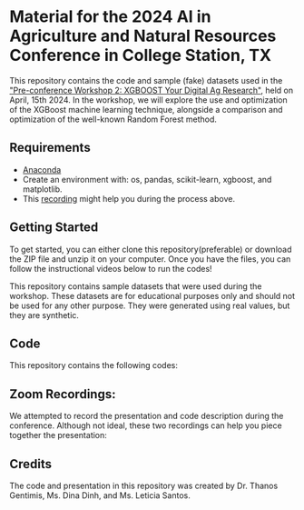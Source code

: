 # Material for the 2024 AI in Agriculture and Natural Resources Conference in College Station, TX

This repository contains the code and sample (fake) datasets used in the ["Pre-conference Workshop 2: XGBOOST Your Digital Ag Research"](https://agriliferegister.tamu.edu/website/63088/#agenda), held on April, 15th 2024. In the workshop, we will explore the use and optimization of the XGBoost machine learning technique, alongside a comparison and optimization of the well-known Random Forest method.

## Requirements
- [Anaconda](https://www.anaconda.com/)
- Create an environment with: os, pandas, scikit-learn, xgboost, and matplotlib.
- This [recording]() might help you during the process above.

## Getting Started
To get started, you can either clone this repository(preferable) or download the ZIP file and unzip it on your computer. Once you have the files, you can follow the instructional videos below to run the codes!


This repository contains sample datasets that were used during the workshop. These datasets are for educational purposes only and should not be used for any other purpose. They were generated using real values, but they are synthetic.

## Code
This repository contains the following codes:


## Zoom Recordings:
We attempted to record the presentation and code description during the conference. Although not ideal, these two recordings can help you piece together the presentation:

## Credits
The code and presentation in this repository was created by Dr. Thanos Gentimis,  Ms. Dina Dinh, and Ms. Leticia Santos. 
